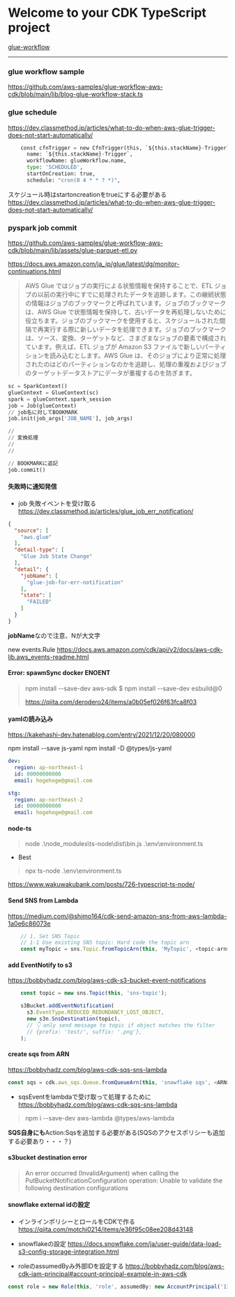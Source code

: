 # Welcome to your CDK TypeScript project
[glue-workflow](https://blog.serverworks.co.jp/run-glue-workflow-when-the-files-is-reached)


---

### glue workflow sample

https://github.com/aws-samples/glue-workflow-aws-cdk/blob/main/lib/blog-glue-workflow-stack.ts


### glue schedule

https://dev.classmethod.jp/articles/what-to-do-when-aws-glue-trigger-does-not-start-automatically/

```py
    const cfnTrigger = new CfnTrigger(this, `${this.stackName}-Trigger`, {
      name: `${this.stackName}-Trigger`,
      workflowName: glueWorkflow.name,
      type: 'SCHEDULED',
      startOnCreation: true,
      schedule: "cron(0 4 * * ? *)",
```

スケジュール時はstartoncreationをtrueにする必要がある
https://dev.classmethod.jp/articles/what-to-do-when-aws-glue-trigger-does-not-start-automatically/

### pyspark job commit

https://github.com/aws-samples/glue-workflow-aws-cdk/blob/main/lib/assets/glue-parquet-etl.py


https://docs.aws.amazon.com/ja_jp/glue/latest/dg/monitor-continuations.html
> AWS Glue ではジョブの実行による状態情報を保持することで、ETL ジョブの以前の実行中にすでに処理されたデータを追跡します。この継続状態の情報はジョブのブックマークと呼ばれています。ジョブのブックマークは、AWS Glue で状態情報を保持して、古いデータを再処理しないために役立ちます。ジョブのブックマークを使用すると、スケジュールされた間隔で再実行する際に新しいデータを処理できます。ジョブのブックマークは、ソース、変換、ターゲットなど、さまざまなジョブの要素で構成されています。例えば、ETL ジョブが Amazon S3 ファイルで新しいパーティションを読み込むとします。AWS Glue は、そのジョブにより正常に処理されたのはどのパーティションなのかを追跡し、処理の重複およびジョブのターゲットデータストアにデータが重複するのを防ぎます。

```py
sc = SparkContext()
glueContext = GlueContext(sc)
spark = glueContext.spark_session
job = Job(glueContext)
// job名に対してBOOKMARK
job.init(job_args['JOB_NAME'], job_args)

//
// 変換処理
//
//

// BOOKMARKに追記
job.commit()
```

#### 失敗時に通知発信
- job 失敗イベントを受け取る
https://dev.classmethod.jp/articles/glue_job_err_notification/

```json
{
  "source": [
    "aws.glue"
  ],
  "detail-type": [
    "Glue Job State Change"
  ],
  "detail": {
    "jobName": [
      "glue-job-for-err-notification"
    ],
    "state": [
      "FAILED"
    ]
  }
}
```

**jobName**なので注意、Nが大文字

new events.Rule
https://docs.aws.amazon.com/cdk/api/v2/docs/aws-cdk-lib.aws_events-readme.html


#### Error: spawnSync docker ENOENT
> npm install --save-dev aws-sdk
> $ npm install --save-dev esbuild@0
>
> https://qiita.com/derodero24/items/a0b05ef026f63fca8f03
>

#### yamlの読み込み
https://kakehashi-dev.hatenablog.com/entry/2021/12/20/080000

npm install --save js-yaml
npm install -D @types/js-yaml

```yaml
dev:
  region: ap-northeast-1
  id: 00000000000
  email: hogehoge@gmail.com

stg:
  region: ap-northeast-2
  id: 00000000000
  email: hogehoge@gmail.com
```

#### node-ts
> node .\node_modules\ts-node\dist\bin.js .\env\environment.ts  

- Best
> npx ts-node .\env\environment.ts

https://www.wakuwakubank.com/posts/726-typescript-ts-node/

#### Send SNS from Lambda

https://medium.com/@shimo164/cdk-send-amazon-sns-from-aws-lambda-1a0e6c86073e

```typescript
    // 1. Set SNS Topic
    // 1-1 Use existing SNS topic: Hard code the topic arn
    const myTopic = sns.Topic.fromTopicArn(this, 'MyTopic', <topic-arn>);
```

#### add EventNotify to s3

https://bobbyhadz.com/blog/aws-cdk-s3-bucket-event-notifications

```typescript
    const topic = new sns.Topic(this, 'sns-topic');

    s3Bucket.addEventNotification(
      s3.EventType.REDUCED_REDUNDANCY_LOST_OBJECT,
      new s3n.SnsDestination(topic),
      // 👇 only send message to topic if object matches the filter
      // {prefix: 'test/', suffix: '.png'},
    );
```

#### create sqs from ARN
https://bobbyhadz.com/blog/aws-cdk-sqs-sns-lambda
```ts
const sqs = cdk.aws_sqs.Queue.fromQueueArn(this, 'snowflake sqs', <ARN>);
```

- sqsEventをlambdaで受け取って処理するために
https://bobbyhadz.com/blog/aws-cdk-sqs-sns-lambda

> npm i --save-dev aws-lambda @types/aws-lambda

**SQS自身にも**Action:Sqsを追加する必要がある(SQSのアクセスポリシーも追加する必要あり・・・？)

#### s3bucket destination error

> An error occurred (InvalidArgument) when calling the PutBucketNotificationConfiguration operation: Unable to validate the following destination configurations

#### snowflake external idの設定

- インラインポリシーとロールをCDKで作る
https://qiita.com/motchi0214/items/e36f95c08ee208d43148

- snowflakeの設定
https://docs.snowflake.com/ja/user-guide/data-load-s3-config-storage-integration.html

- roleのassumedByみ外部IDを設定する
https://bobbyhadz.com/blog/aws-cdk-iam-principal#account-principal-example-in-aws-cdk

```ts
const role = new Role(this, 'role', assumedBy: new AccountPrincipal('11111111'));
```